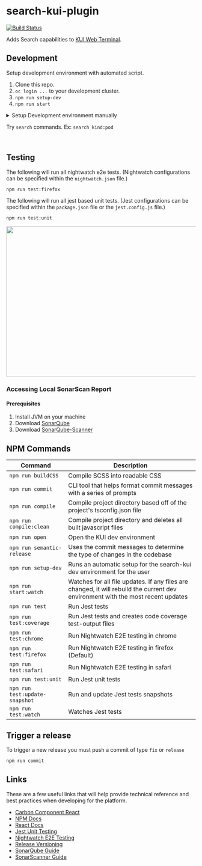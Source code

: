 # search-kui-plugin

[![Build Status](https://travis-ci.com/open-cluster-management/search-kui-plugin.svg?token=jzyyzQmWYBEu33MCMh9p&branch=main)](https://travis-ci.com/open-cluster-management/search-kui-plugin)

Adds Search capabilities to [KUI Web Terminal](https://github.com/open-cluster-management/kui-web-terminal).

## Development

Setup development environment with automated script.

1. Clone this repo.
2. `oc login ...` to your development cluster.
3. `npm run setup-dev`
4. `npm run start`

<details><summary>Setup Development environment manually</summary>
<p>

Clone the [IBM Kui](https://github.com/IBM/kui) repository.

```bash
git clone git@github.com:IBM/kui.git
cd kui/
```

To activate this plugin, copy this repository into the `plugins/` directory in the top-level of the [IBM Kui](https://github.com/IBM/kui) repo. It's a KUI requirement that individual plugin directories be named with the `plugin-` prefix (in this case:  `plugin-search`).

```bash
.
├── ...
├── package.json
├── plugins
│   ├── plugin-sample
│   └── plugin-search
│      ├── ...
│      └── tsconfig.json
├── tsconfig-es6.json
└── tsconfig.json
```

1. To use the plugin within the dev environment, add then `plugin-search` path to the `dependencies` list in the `package.json` at the root level.

##### package.json

```bash
"dependencies": {
  "@kui-shell/plugin-sample": "file:plugins/plugin-sample",
  "@kui-shell/plugin-search": "file:plugins/plugin-search"
```

2. Add plugin's reference path to the root level `tsconfig.json` file.

##### tsconfig.json

```bash
"references": [
  { "path": "./plugins/plugin-sample" },
  { "path": "./plugins/plugin-search" }
```

3. Add extends path to the `tsconfig.json` file in the `plugin-search` repo. (Only if the extends path is not present)

```bash
"extends": "../../packages/builder/tsconfig-base.json",
```

If the extended path is missing, the user will be met with this error when compiling the code.

```bash
error TS5070: Option '--resolveJsonModule' cannot be specified without 'node' module resolution strategy.
```

4. The following routes need to be created within the cluster, in order for the API request calls to be executed successfully.

| Name           | Service                        | Node Port | TLS Termination | Insecure Traffic |
|----------------|--------------------------------|-----------|-----------------|------------------|
| searchapi      | search-search-api              | 4010      | Passthrough     | Redirect         |
| consoleapi     | console-chart-xxxxx-consoleapi | 4000      | Passthrough     | Redirect         |

5. The following variables need to be set in the `src/lib/shared/config.ts` file.

<pre>
SEARCH_API - Endpoint of the search API.
CONSOLE_API - Endpoint of the console API.
</pre>

The user can set the `staticConfig` path to their own `search.json` file, and the `authConfig` path to their own `search-auth.json` file. This will set the cluster configurations for the local dev environment. A template of each file can be found in the `src/lib/shared/` directory.

```bash
staticConfig = require('path/to/file/search.json')
authConfig: AuthConfig = require('path/to/file/search-auth.json')
```
##### search.json

```bash
{
  "env": "development",
  "SEARCH_API": "https://<cluster search-api route host>/searchapi/graphql",
  "CONSOLE_API": "https://<cluster console-api route host>/hcmuiapi/graphql",
  "serverSideConfig": {
    "inBrowserOk": false
  }
}
```

##### search-auth.json

```bash
{
  "authorization": "Bearer <oc token>",
  "cookie": "cfc-cookie-access-token=<oc token>"
}
```

To get an access token login to your env using: `oc login --token=<cluster API Token> --server=https://<cluster URL>:6443`. The login command can be found by accessing the OCP console. After logging into the OCP console, click the top right dropdown menu and select `Copy Login Command`. The user will be redirected to display the token. Copy the command, and execute the command within the CLI. Then run `oc whoami --show-token` and copy the access token.

<pre>
authorization & cookie = User access token
</pre>

6. Install plugin dependencies, compile css and typescript files.

```bash
npm install
make compile-plugin
```

7. At root-level of KUI repo, install client dependencies, and start dev server. This will initially compile code and subsequently recompile upon any file changes.

```bash
npm install
npm run watch
```

8. Open the desktop/electron instance of KUI. (Update this later with steps for ACM KUI testing).

```bash
npm run open
```

</p></details>

Try `search` commands. Ex: `search kind:pod`

<br>
<a href="docs/readme/images/search-command.gif">
    <img alt="" src="docs/readme/images/search-command.gif"></img>
</a>

## Testing

The following will run all nightwatch e2e tests. (Nightwatch configurations can be specified within the `nightwatch.json` file.)

```bash
npm run test:firefox
```

The following will run all jest based unit tests. (Jest configurations can be specified within the `package.json` file or the `jest.config.js` file.)

```bash
npm run test:unit
```

<a href="docs/readme/images/search-command.gif">
    <img alt="" src="docs/readme/images/jest-testing.gif" width=890 height=400></img>
</a>

### Accessing Local SonarScan Report

#### Prerequisites
1. Install JVM on your machine
2. Download <a href="https://docs.sonarqube.org/latest/setup/get-started-2-minutes/">SonarQube</a>
3. Download <a href="https://docs.sonarqube.org/latest/analysis/scan/sonarscanner/">SonarQube-Scanner</a>

## NPM Commands

| Command                                | Description                                                                |
|----------------------------------------|----------------------------------------------------------------------------|
| `npm run buildCSS`                     | Compile SCSS into readable CSS                                             |
| `npm run commit`                       | CLI tool that helps format commit messages with a series of prompts        |
| `npm run compile`                      | Compile project directory based off of the project's tsconfig.json file    |
| `npm run compile:clean`                | Compile project directory and deletes all built javascript files           |
| `npm run open`                         | Open the KUI dev environment                                               |
| `npm run semantic-release`             | Uses the commit messages to determine the type of changes in the codebase  |
| `npm run setup-dev`                    | Runs an automatic setup for the search-kui dev environment for the user    |
| `npm run start:watch`                  | Watches for all file updates. If any files are changed, it will rebuild the current dev environment with the most recent updates       |
| `npm run test`                         | Run Jest tests                                                             |
| `npm run test:coverage`                | Run Jest tests and creates code coverage test-output files                 |
| `npm run test:chrome`                  | Run Nightwatch E2E testing in chrome                                       |
| `npm run test:firefox`                 | Run Nightwatch E2E testing in firefox (Default)                            |
| `npm run test:safari`                  | Run Nightwatch E2E testing in safari                                       |
| `npm run test:unit`                    | Run Jest unit tests                                                        |
| `npm run test:update-snapshot`         | Run and update Jest tests snapshots                                        |
| `npm run test:watch`                   | Watches Jest tests                                                         |

## Trigger a release

To trigger a new release you must push a commit of type `fix` or `release`
```bash
npm run commit
```

## Links

These are a few useful links that will help provide technical reference and best practices when developing for the platform.

- [Carbon Component React](https://github.com/carbon-design-system/carbon-components-react)
- [NPM Docs](https://docs.npmjs.com)
- [React Docs](https://reactjs.org/docs/hello-world.html)
- [Jest Unit Testing](https://jestjs.io/docs/en/getting-started)
- [Nightwatch E2E Testing](https://nightwatchjs.org/guide)
- [Release Versioning](https://semver.org)
- [SonarQube Guide](https://docs.sonarqube.org/latest/analysis/scan/sonarscanner/)
- [SonarScanner Guide](https://docs.sonarqube.org/latest/analysis/scan/sonarscanner/)
